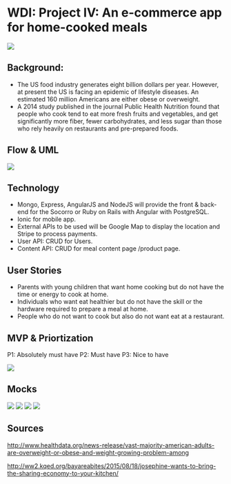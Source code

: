 # WDI: Project IV: An e-commerce app for home-cooked meals


![](https://github.com/sserrato/PIV_ECommerce/blob/master/images/SocorroMocks/socorroLo.png)
## Background: 

- The US food industry generates eight billion dollars per year. However, at present the US is facing an epidemic of lifestyle diseases. An estimated 160 million Americans are either obese or overweight. 
- A 2014 study published in the journal Public Health Nutrition found that people who cook tend to eat more fresh fruits and vegetables, and get significantly more fiber, fewer carbohydrates, and less sugar than those who rely heavily on restaurants and pre-prepared foods.
## Flow & UML


![](https://github.com/sserrato/PIV_ECommerce/blob/master/images/SocorroMocks/Flow_UML.png)


## Technology 
- Mongo, Express, AngularJS and NodeJS will provide the front & back-end for the Socorro or Ruby on Rails with Angular with PostgreSQL.
- Ionic for mobile app.
- External APIs to be used will be Google Map to display the location and Stripe to process payments.
- User API: CRUD for Users.
- Content API: CRUD for meal content page /product page. 



## User Stories
- Parents with young children that want home cooking but do not have the time or energy to cook at home.
- Individuals who want eat healthier but do not have the skill or the hardware required to prepare a meal at home.
- People who do not want to cook but also do not want eat at a restaurant. 

## MVP & Priortization
P1: Absolutely must have
P2: Must have
P3: Nice to have

![](https://github.com/sserrato/PIV_ECommerce/blob/master/images/SocorroMocks/MVP.png)

## Mocks
![](https://github.com/sserrato/PIV_ECommerce/blob/master/images/SocorroMocks/Main.png)
![](https://github.com/sserrato/PIV_ECommerce/blob/master/images/SocorroMocks/Meal.png)
![](https://github.com/sserrato/PIV_ECommerce/blob/master/images/SocorroMocks/Order.png)
![](https://github.com/sserrato/PIV_ECommerce/blob/master/images/SocorroMocks/Checkout.png)


## Sources 
http://www.healthdata.org/news-release/vast-majority-american-adults-are-overweight-or-obese-and-weight-growing-problem-among

http://ww2.kqed.org/bayareabites/2015/08/18/josephine-wants-to-bring-the-sharing-economy-to-your-kitchen/
